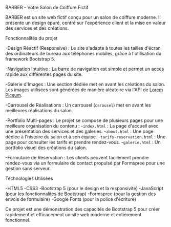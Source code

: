  BARBER - Votre Salon de Coiffure Fictif

BARBER est un site web fictif conçu pour un salon de coiffure moderne. Il présente un design épuré, centré sur l'expérience client et la mise en valeur des services et des créations.

 Fonctionnalités du projet

-Design Réactif (Responsive) : Le site s'adapte à toutes les tailles d'écran, des ordinateurs de bureau aux téléphones mobiles, grâce à l'utilisation du framework Bootstrap 5.

-Navigation Intuitive : La barre de navigation est simple et permet un accès rapide aux différentes pages du site.

-Galerie d'Images : Une section dédiée met en avant les créations du salon. Les images utilisées sont générées de manière aléatoire via l'API de [Lorem Picsum](https://picsum.photos/).

-Carrousel de Réalisations : Un carrousel (`carousel`) met en avant les meilleures réalisations du salon.

-Portfolio Multi-pages : Le projet se compose de plusieurs pages pour une meilleure organisation du contenu :
    -`index.html` : La page d'accueil avec une présentation des services et des galeries.
    -`about.html` : Une page dédiée à l'histoire du salon et à son équipe.
    -`tarifs-reservation.html` : Une page pour consulter les tarifs et prendre rendez-vous.
    -`galerie.html` : Un portfolio visuel des créations du salon.

-Formulaire de Réservation : Les clients peuvent facilement prendre rendez-vous via un formulaire de contact propulsé par Formspree pour une gestion sans serveur.

 Technologies Utilisées

-HTML5
-CSS3
-Bootstrap 5 (pour le design et la responsivité)
-JavaScript (pour les fonctionnalités de Bootstrap)
-Formspree (pour la gestion des envois de formulaire)
-Google Fonts (pour la police d'écriture)

Ce projet est une démonstration des capacités de Bootstrap 5 pour créer rapidement et efficacement un site web moderne et entièrement fonctionnel.
